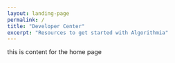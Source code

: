 ```yaml
---
layout: landing-page
permalink: /
title: "Developer Center"
excerpt: "Resources to get started with Algorithmia"
---
```



this is content for the home page